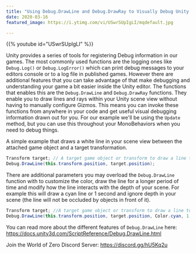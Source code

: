 ```yaml
---
title: "Using Debug.DrawLine and Debug.DrawRay to Visually Debug Unity 3D - Quick Tip"
date: 2020-03-16
featured_image: https://i.ytimg.com/vi/USwrSUpIgLI/mqdefault.jpg

---
```


{{% youtube id="USwrSUpIgLI" %}}

Unity provides a series of tools for registering Debug information in our games. The most commonly used functions are the logging ones like `Debug.Log()` or `Debug.LogError()` which can print debug messages to your editors console or to a log file in published games. However there are additional features that you can take advantage of that make debugging and understanding your game a bit easier inside the Unity editor. The functions that enables this are the `Debug.DrawLine` and `Debug.DrawRay` functions. They enable you to draw lines and rays within your Unity scene view without having to manually configure Gizmos. This means you can invoke these functions from anywhere in your code and get useful visual debugging information drawn out for you. For our example we'll be using the `Update` method, but you can use this throughout your MonoBehaviors when you need to debug things.

A simple example that draws a white line in your scene view between the attached game object and a target transformation.

```csharp
Transform target; // A target game object or transform to draw a line to.
Debug.DrawLine(this.transform.position, target.position);
```

There are additional parameters you may overload the `Debug.DrawLine` function with to customize the color, draw the line for a longer period of time and modify how the line interacts with the depth of your scene. For example this will draw a cyan line or 1 second and ignore depth in your scene (the line will not be occluded by objects in front of it).

```csharp
Transform target; //A target game object or transform to draw a line to.
Debug.DrawLine(this.transform.position, target.position, Color.cyan, 1, false);
```

You can read more about the different features of `Debug.DrawLine` here: https://docs.unity3d.com/ScriptReference/Debug.DrawLine.html

Join the World of Zero Discord Server: https://discord.gg/hU5Kq2u